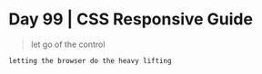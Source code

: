 # Day 99 | CSS Responsive Guide

> let go of the control

    letting the browser do the heavy lifting
